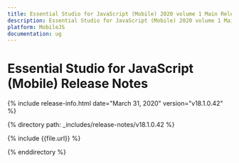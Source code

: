 ```yaml
---
title: Essential Studio for JavaScript (Mobile) 2020 volume 1 Main Release Notes  
description: Essential Studio for JavaScript (Mobile) 2020 volume 1 Main Release Notes  
platform: MobileJS
documentation: ug
---
```


# Essential Studio for JavaScript (Mobile)  Release Notes  

{% include release-info.html date="March 31, 2020"  version="v18.1.0.42" %} 


{% directory path: _includes/release-notes/v18.1.0.42 %}

{% include {{file.url}} %}

{% enddirectory %}